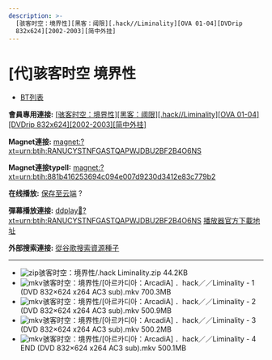 ```yaml
---
description: >-
  [骇客时空：境界性][黑客：阈限][.hack//Liminality][OVA 01-04][DVDrip
  832x624][2002-2003][简中外挂]
---
```


# \[代]骇客时空 境界性

* [BT列表](https://share.dmhy.org/topics/view/481906_hack_Liminality_OVA_01-04_DVDrip_832x624_2002-2003.html#tabs-1)

**會員專用連接:** [\[骇客时空：境界性\]\[黑客：阈限\]\[.hack//Liminality\]\[OVA 01-04\]\[DVDrip 832x624\]\[2002-2003\]\[简中外挂\]](https://dl.dmhy.org/2018/02/09/881b416253694c094e007d9230d3412e83c779b2.torrent)

**Magnet連接:** [magnet:?xt=urn:btih:RANUCYSTNFGASTQAPWJDBU2BF2B4O6NS](https://magnet/?xt=urn:btih:RANUCYSTNFGASTQAPWJDBU2BF2B4O6NS\&dn=\&tr=http%3A%2F%2F104.238.198.186%3A8000%2Fannounce\&tr=udp%3A%2F%2F104.238.198.186%3A8000%2Fannounce\&tr=http%3A%2F%2Ftracker.openbittorrent.com%3A80%2Fannounce\&tr=http%3A%2F%2Ftracker.publicbt.com%3A80%2Fannounce\&tr=http%3A%2F%2Ftracker.prq.to%2Fannounce\&tr=http%3A%2F%2Fopen.acgtracker.com%3A1096%2Fannounce\&tr=http%3A%2F%2Ftr.bangumi.moe%3A6969%2Fannounce\&tr=https%3A%2F%2Ft-115.rhcloud.com%2Fonly_for_ylbud\&tr=http%3A%2F%2Fbtfile.sdo.com%3A6961%2Fannounce\&tr=http%3A%2F%2Fexodus.desync.com%3A6969%2Fannounce\&tr=https%3A%2F%2Ftr.bangumi.moe%3A9696%2Fannounce\&tr=http%3A%2F%2Fshare.dmhy.me%2Fannonuce\&tr=http%3A%2F%2Ftracker.kisssub.org%3A2015%2Fannounce\&tr=http%3A%2F%2Fnyaa.tracker.wf%3A7777%2Fannounce\&tr=http%3A%2F%2Fwww.acgsou.com%3A2710%2Fannounce\&tr=http%3A%2F%2Ftracker.acgsou.com%3A2710%2Fannounce\&tr=http%3A%2F%2Fopen.miotracker.com%3A2015%2Fannounce)

**Magnet連接typeII:** [magnet:?xt=urn:btih:881b416253694c094e007d9230d3412e83c779b2](https://magnet/?xt=urn:btih:881b416253694c094e007d9230d3412e83c779b2)

**在线播放:** [保存至云端](https://mypikpak.com/drive/url-checker?url=magnet:?xt=urn:btih:881b416253694c094e007d9230d3412e83c779b2) ?

**彈幕播放連接:** [ddplay:magnet:?xt=urn:btih:RANUCYSTNFGASTQAPWJDBU2BF2B4O6NS](ddplay:magnet:?xt=urn:btih:RANUCYSTNFGASTQAPWJDBU2BF2B4O6NS\&dn=\&tr=http%3A%2F%2F104.238.198.186%3A8000%2Fannounce\&tr=udp%3A%2F%2F104.238.198.186%3A8000%2Fannounce\&tr=http%3A%2F%2Ftracker.openbittorrent.com%3A80%2Fannounce\&tr=http%3A%2F%2Ftracker.publicbt.com%3A80%2Fannounce\&tr=http%3A%2F%2Ftracker.prq.to%2Fannounce\&tr=http%3A%2F%2Fopen.acgtracker.com%3A1096%2Fannounce\&tr=http%3A%2F%2Ftr.bangumi.moe%3A6969%2Fannounce\&tr=https%3A%2F%2Ft-115.rhcloud.com%2Fonly_for_ylbud\&tr=http%3A%2F%2Fbtfile.sdo.com%3A6961%2Fannounce\&tr=http%3A%2F%2Fexodus.desync.com%3A6969%2Fannounce\&tr=https%3A%2F%2Ftr.bangumi.moe%3A9696%2Fannounce\&tr=http%3A%2F%2Fshare.dmhy.me%2Fannonuce\&tr=http%3A%2F%2Ftracker.kisssub.org%3A2015%2Fannounce\&tr=http%3A%2F%2Fnyaa.tracker.wf%3A7777%2Fannounce\&tr=http%3A%2F%2Fwww.acgsou.com%3A2710%2Fannounce\&tr=http%3A%2F%2Ftracker.acgsou.com%3A2710%2Fannounce\&tr=http%3A%2F%2Fopen.miotracker.com%3A2015%2Fannounce) [播放器官方下載地址](http://www.dandanplay.com/?from=dmhy)

**外部搜索連接:** [從谷歌搜索資源種子](https://www.google.com/search?oe=utf-8\&q=881b416253694c094e007d9230d3412e83c779b2)

***

* ![zip](https://share.dmhy.org/images/icon/zip.gif)骇客时空：境界性/.hack Liminality.zip 44.2KB
* ![mkv](https://share.dmhy.org/images/icon/mkv.gif)骇客时空：境界性/\[아르카디아：ArcadiA] ．hack／／Liminality - 1 (DVD 832×624 x264 AC3 sub).mkv 700.3MB
* ![mkv](https://share.dmhy.org/images/icon/mkv.gif)骇客时空：境界性/\[아르카디아：ArcadiA] ．hack／／Liminality - 2 (DVD 832×624 x264 AC3 sub).mkv 500.9MB
* ![mkv](https://share.dmhy.org/images/icon/mkv.gif)骇客时空：境界性/\[아르카디아：ArcadiA] ．hack／／Liminality - 3 (DVD 832×624 x264 AC3 sub).mkv 500.2MB
* ![mkv](https://share.dmhy.org/images/icon/mkv.gif)骇客时空：境界性/\[아르카디아：ArcadiA] ．hack／／Liminality - 4 END (DVD 832×624 x264 AC3 sub).mkv 500.1MB
